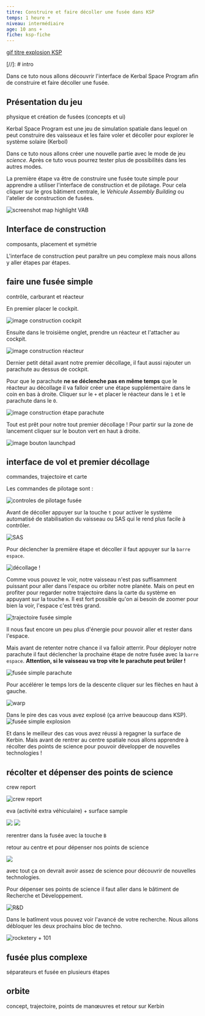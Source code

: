 ```yaml
---
titre: Construire et faire décoller une fusée dans KSP
temps: 1 heure +
niveau: intermédiaire
age: 10 ans +
fiche: ksp-fiche
---
```


[gif titre explosion KSP]()


[//]: # intro

Dans ce tuto nous allons découvrir l'interface de Kerbal Space Program afin de construire et faire décoller une fusée.

## Présentation du jeu
physique et création de fusées (concepts et ui)

Kerbal Space Program est une jeu de simulation spatiale dans lequel on peut construire des vaisseaux et les faire voler et décoller pour explorer le système solaire (Kerbol)

Dans ce tuto nous allons créer une nouvelle partie avec le mode de jeu *science*. Après ce tuto vous pourrez tester plus de possibilités dans les autres modes.

La première étape va être de construire une fusée toute simple pour apprendre a utiliser l'interface de construction et de pilotage. Pour cela cliquer sur le gros bâtiment centrale, le *Vehicule Assembly Building* ou l'atelier de construction de fusées.

![screenshot map highlight VAB](images/ksp/ksc-vab.png)

## Interface de construction
composants, placement et symétrie

L'interface de construction peut paraître un peu complexe mais nous allons y aller étapes par étapes.

## faire une fusée simple
contrôle, carburant et réacteur

En premier placer le cockpit.

![image construction cockpit](images/ksp/fusee-simple-cockpit.png)

Ensuite dans le troisième onglet, prendre un réacteur et l'attacher au cockpit.

![image construction réacteur](images/ksp/fusee-simple-reacteur.png)

Dernier petit détail avant notre premier décollage, il faut aussi rajouter un parachute au dessus de cockpit.

Pour que le parachute **ne se déclenche pas en même temps** que le réacteur au décollage il va falloir créer une étape supplémentaire dans le coin en bas à droite. Cliquer sur le `+` et placer le réacteur dans le `1` et le parachute dans le `0`.

![image construction étape parachute](images/ksp/etape-fusee-simple.png)

Tout est prêt pour notre tout premier décollage ! Pour partir sur la zone de lancement cliquer sur le bouton vert en haut à droite.

![image bouton launchpad](images/ksp/bouton-launch.png)

## interface de vol et premier décollage
commandes, trajectoire et carte

Les commandes de pilotage sont :

![controles de pilotage fusée](images/ksp/controle_pilotage.png)

Avant de décoller appuyer sur la touche `t` pour activer le système automatisé de stabilisation du vaisseau ou SAS qui le rend plus facile à contrôler.

![SAS](images/ksp/sas.png)

Pour déclencher la première étape et décoller il faut appuyer sur la `barre espace`.

![décollage !](images/ksp/fusee-simple-decollage.png)

Comme vous pouvez le voir, notre vaisseau n'est pas suffisamment puissant pour aller dans l'espace ou orbiter notre planète. Mais on peut en profiter pour regarder notre trajectoire dans la carte du système en appuyant sur la touche `m`. Il est fort possible qu'on ai besoin de zoomer pour bien la voir, l'espace c'est très grand.

![trajectoire fusée simple](images/ksp/fusee-simple-trajectoire.png)

Il nous faut encore un peu plus d'énergie pour pouvoir aller et rester dans l'espace.

Mais avant de retenter notre chance il va falloir atterrir. Pour déployer notre parachute il faut déclencher la prochaine étape de notre fusée avec la `barre espace`. **Attention, si le vaisseau va trop vite le parachute peut brûler !**

![fusée simple parachute](images/ksp/fusee-simple-parachute.png)

Pour accélérer le temps lors de la descente cliquer sur les flèches en haut à gauche.

![warp](images/ksp/warp.png)

Dans le pire des cas vous avez explosé (ça arrive beaucoup dans KSP).
![fusée simple explosion](images/ksp/fusee-simple-explosion.png)

Et dans le meilleur des cas vous avez réussi à regagner la surface de Kerbin. Mais avant de rentrer au centre spatiale nous allons apprendre à récolter des points de science pour pouvoir développer de nouvelles technologies !

## récolter et dépenser des points de science

 crew report

 ![crew report](images/ksp/fusee-simple-crew-report.png)

 eva (activité extra véhiculaire) + surface sample

![](images/ksp/fusee-simple-eva.png)
![](images/ksp/fusee-simple-eva-report.png)

 rerentrer dans la fusée avec la touche `B`

 retour au centre et pour dépenser nos points de science

![](images/ksp/recover-vessel.png)

  avec tout ça on devrait avoir assez de science pour découvrir de nouvelles technologies.

  Pour dépenser ses points de science il faut aller dans le bâtiment de Recherche et Développement.

  ![R&D](images/ksp/ksc-rd.png)

  Dans le batîment vous pouvez voir l'avancé de votre recherche. Nous allons débloquer les deux prochains bloc de techno.

  ![rocketery + 101](images/ksp/fusee-simple-tech.png)

## fusée plus complexe
séparateurs et fusée en plusieurs étapes

## orbite
concept, trajectoire, points de manœuvres et retour sur Kerbin
